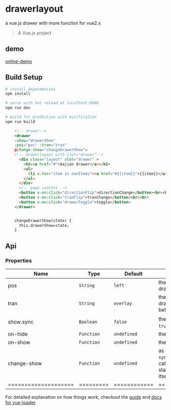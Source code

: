 # drawerlayout
a vue.js drawer with more function for vue2.x
> A Vue.js project

## demo

[online-demo](https://cdn.rawgit.com/bajian/vue-drawer/master/dist/demo1.html)

## Build Setup

``` bash
# install dependencies
npm install

# serve with hot reload at localhost:8080
npm run dev

# build for production with minification
npm run build

```

```html
	<!-- drawer-->
    <drawer 
    :show="drawerShow" 
    :pos="pos" :tran="tran"
    @change-show="changeDrawerShow">
    <!-- drawerlayout with slot="drawer"-->
      <div class="layout" slot="drawer" >
        <h2><a href="#">bajian drawer</a></h2>
        <ul>
          <li v-for="item in navItems"><a href="#{{item}}">{{item}}</a></li>
        </ul>
      </div>
      <!-- page content -->
      <button v-on:click="directionFlip">directionChange</button><br><br>
      <button v-on:click="tranFlip">tranChange</button><br><br>
      <button v-on:click="drawerToggle">toggle</button>
    </drawer>


    changeDrawerShow(state) {
      this.drawerShow=state;
    }
```

## Api
### Properties
| Name                 | Type      | Default      | Description                                                        |
|----------------------|-----------|--------------|--------------------------------------------------------------------|
| pos            | `String`  | `left` | the position where the drawer is:`left`/`right` |
| tran            | `String`  | `overlay` | the transition that the drawer beharior:`overlay`/`push` |
| show.sync            | `Boolean`  | `false` | the drawer visibility，set `true` to show the drawer |
| on-hide   | `Function` | `undefined`       | the drawer hide listener  |
| on-show   | `Function` | `undefined`       | the drawer show listener  |
| change-show   | `Function` | `undefined`       | as vue2.0 deprecated the `sync`,this event must be called to change drawer state by the component itself |
| ==================== | ========= | ============ | =================== |


For detailed explanation on how things work, checkout the [guide](http://vuejs-templates.github.io/webpack/) and [docs for vue-loader](http://vuejs.github.io/vue-loader).
